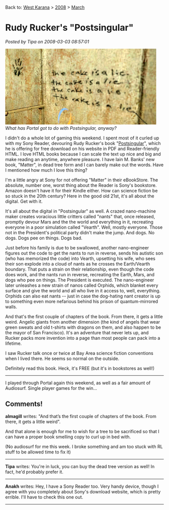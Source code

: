 Back to: [West Karana](/posts/westkarana.md) > [2008](/posts/2008/westkarana.md) > [March](./westkarana.md)
# Rudy Rucker's "Postsingular"

*Posted by Tipa on 2008-03-03 08:57:01*

![hl2-2008-03-02-14-30-36-87.jpg](../../../uploads/2008/03/hl2-2008-03-02-14-30-36-87.jpg)  
*What has Portal got to do with Postsingular, anyway?*

I didn't do a whole lot of gaming this weekend. I spent most of it curled up with my Sony Reader, devouring Rudy Rucker's book "[Postsingular](http://www.rudyrucker.com/postsingular/)", which he is offering for free download on his website in PDF and Reader-friendly HTML. I love HTML books because I can scale the text up nice and big and make reading an anytime, anywhere pleasure. I have Iain M. Banks' new book, "Matter", in dead tree form and I can barely make out the words. Have I mentioned how much I love this thing?

I'm a little angry at Sony for not offering "Matter" in their eBookStore. The absolute, number one, worst thing about the Reader is Sony's bookstore. Amazon doesn't have it for their Kindle either. How can science fiction be so stuck in the 20th century? Here in the good old 21st, it's all about the digital. Get with it.

It's all about the digital in "Postsingular" as well. A crazed nano-machine maker creates voracious little critters called "nants" that, once released, promptly devour Mars and the the world and everything in it, recreating everyone in a poor simulation called "Vearth". Well, mostly everyone. Those not in the President's political party didn't make the jump. And dogs. No dogs. Dogs pee on things. Dogs bad.

Just before his family is due to be swallowed, another nano-engineer figures out the code to get the nants to run in reverse, sends his autistic son (who has memorized the code) into Vearth, upsetting his wife, who sees their son explode into a cloud of nants as he crosses the Earth/Vearth boundary. That puts a strain on their relationship, even though the code does work, and the nants run in reverse, recreating the Earth, Mars, and dogs who pee on things. The President is executed. The nano-engineer later unleashes a new strain of nanos called Orphids, which blanket every surface and give the world and all who live in it access to, well, everything. Orphids can also eat nants -- just in case the dog-hating nant creator is up to something even more nefarious behind his prison of quantum-mirrored walls.

And that's the first couple of chapters of the book. From there, it gets a little weird. Angelic giants from another dimension (the kind of angels that wear green sweats and old t-shirts with dragons on them, and also happen to be the mayor of San Francisco). It's an adventure that never lets up, and Rucker packs more invention into a page than most people can pack into a lifetime.

I saw Rucker talk once or twice at Bay Area science fiction conventions when I lived there. He seems so normal on the outside.

Definitely read this book. Heck, it's FREE (but it's in bookstores as well!)

---

I played through Portal again this weekend, as well as a fair amount of Audiosurf. Single player games for the win...

## Comments!

**almagill** writes: "And that’s the first couple of chapters of the book. From there, it gets a little weird".

And that alone is enough for me to wish for a tree to be sacrificed so that I can have a proper book smelling copy to curl up in bed with.

(No audiosurf for me this week. I broke something and am too stuck with RL stuff to be allowed time to fix it)

---

**Tipa** writes: You're in luck, you can buy the dead tree version as well! In fact, he'd probably prefer it.

---

**Anakh** writes: Hey, I have a Sony Reader too. Very handy device, though I agree with you completely about Sony's download website, which is pretty errible. I'll have to check this one out.

---

